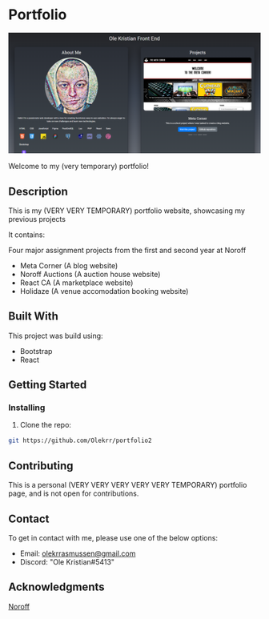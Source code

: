 # Portfolio

![logo](src/assets/readmepicture.png)

Welcome to my (very temporary) portfolio!

## Description

This is my (VERY VERY TEMPORARY) portfolio website, showcasing my previous projects

It contains:

Four major assignment projects from the first and second year at Noroff
- Meta Corner (A blog website)
- Noroff Auctions (A auction house website)
- React CA (A marketplace website)
- Holidaze (A venue accomodation booking website)


## Built With

This project was build using:

- Bootstrap
- React


## Getting Started

### Installing

1. Clone the repo:

```bash
git https://github.com/Olekrr/portfolio2
```


## Contributing

This is a personal (VERY VERY VERY VERY VERY TEMPORARY) portfolio page, and is not open for contributions.

## Contact

To get in contact with me, please use one of the below options:

- Email: olekrrasmussen@gmail.com
- Discord: "Ole Kristian#5413"

## Acknowledgments

[Noroff](https://www.noroff.no/en)
